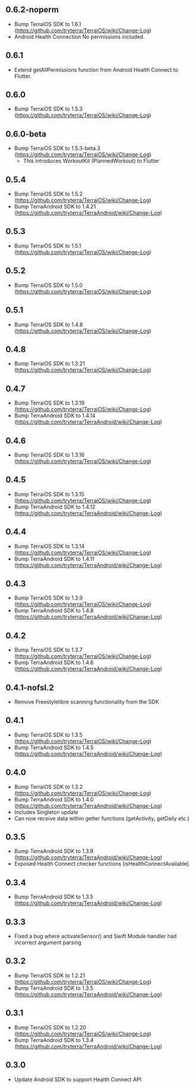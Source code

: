 ## 0.6.2-noperm

* Bump TerraiOS SDK to 1.6.1 (https://github.com/tryterra/TerraiOS/wiki/Change-Log)
* Android Health Connection No permissions included.

## 0.6.1

* Extend getAllPermissions function from Android Health Connect to Flutter.

## 0.6.0

* Bump TerraiOS SDK to 1.5.3 (https://github.com/tryterra/TerraiOS/wiki/Change-Log)

## 0.6.0-beta

* Bump TerraiOS SDK to 1.5.3-beta.3 (https://github.com/tryterra/TerraiOS/wiki/Change-Log)
    * This introduces WorkoutKit (PlannedWorkout) to Flutter

## 0.5.4

* Bump TerraiOS SDK to 1.5.2 (https://github.com/tryterra/TerraiOS/wiki/Change-Log)
* Bump TerraAndroid SDK to 1.4.21 (https://github.com/tryterra/TerraAndroid/wiki/Change-Log) 

## 0.5.3

* Bump TerraiOS SDK to 1.5.1 (https://github.com/tryterra/TerraiOS/wiki/Change-Log)

## 0.5.2

* Bump TerraiOS SDK to 1.5.0 (https://github.com/tryterra/TerraiOS/wiki/Change-Log)

## 0.5.1

* Bump TerraiOS SDK to 1.4.8 (https://github.com/tryterra/TerraiOS/wiki/Change-Log)

## 0.4.8

* Bump TerraiOS SDK to 1.3.21 (https://github.com/tryterra/TerraiOS/wiki/Change-Log)

## 0.4.7

* Bump TerraiOS SDK to 1.3.19 (https://github.com/tryterra/TerraiOS/wiki/Change-Log)
* Bump TerraAndroid SDK to 1.4.14 (https://github.com/tryterra/TerraAndroid/wiki/Change-Log) 


## 0.4.6

* Bump TerraiOS SDK to 1.3.16 (https://github.com/tryterra/TerraiOS/wiki/Change-Log)

## 0.4.5

* Bump TerraiOS SDK to 1.3.15 (https://github.com/tryterra/TerraiOS/wiki/Change-Log)
* Bump TerraAndroid SDK to 1.4.12 (https://github.com/tryterra/TerraAndroid/wiki/Change-Log) 

## 0.4.4

* Bump TerraiOS SDK to 1.3.14 (https://github.com/tryterra/TerraiOS/wiki/Change-Log)
* Bump TerraAndroid SDK to 1.4.11 (https://github.com/tryterra/TerraAndroid/wiki/Change-Log) 

## 0.4.3

* Bump TerraiOS SDK to 1.3.9 (https://github.com/tryterra/TerraiOS/wiki/Change-Log)
* Bump TerraAndroid SDK to 1.4.8 (https://github.com/tryterra/TerraAndroid/wiki/Change-Log) 

## 0.4.2

* Bump TerraiOS SDK to 1.3.7 (https://github.com/tryterra/TerraiOS/wiki/Change-Log)
* Bump TerraAndroid SDK to 1.4.6 (https://github.com/tryterra/TerraAndroid/wiki/Change-Log) 

## 0.4.1-nofsl.2

* Remove Freestylelibre scanning functionality from the SDK

## 0.4.1	

* Bump TerraiOS SDK to 1.3.5 (https://github.com/tryterra/TerraiOS/wiki/Change-Log)
* Bump TerraAndroid SDK to 1.4.5 (https://github.com/tryterra/TerraAndroid/wiki/Change-Log) 

## 0.4.0	

* Bump TerraiOS SDK to 1.3.2 (https://github.com/tryterra/TerraiOS/wiki/Change-Log)
* Bump TerraAndroid SDK to 1.4.0 (https://github.com/tryterra/TerraAndroid/wiki/Change-Log)
* Includes Singleton update
* Can now receive data within getter functions (getActivity, getDaily etc.)

## 0.3.5	

* Bump TerraAndroid SDK to 1.3.8 (https://github.com/tryterra/TerraAndroid/wiki/Change-Log)
* Exposed Health Connect checker functions (isHealthConnectAvailable)

## 0.3.4	

* Bump TerraAndroid SDK to 1.3.5 (https://github.com/tryterra/TerraAndroid/wiki/Change-Log)

## 0.3.3	

* Fixed a bug where activateSensor() and Swift Module handler had incorrect argument parsing

## 0.3.2	

* Bump TerraiOS SDK to 1.2.21 (https://github.com/tryterra/TerraiOS/wiki/Change-Log)
* Bump TerraAndroid SDK to 1.3.5 (https://github.com/tryterra/TerraAndroid/wiki/Change-Log)

## 0.3.1	

* Bump TerraiOS SDK to 1.2.20 (https://github.com/tryterra/TerraiOS/wiki/Change-Log)
* Bump TerraAndroid SDK to 1.3.4 (https://github.com/tryterra/TerraAndroid/wiki/Change-Log)

## 0.3.0	

* Update Android SDK to support Health Connect API

